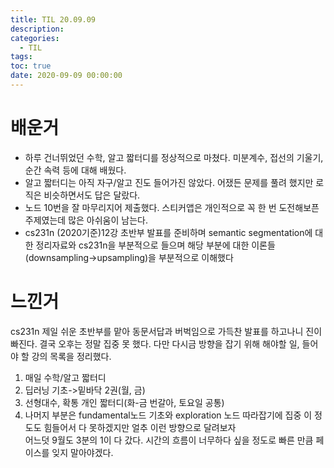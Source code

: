 ```yaml
---
title: TIL 20.09.09
description:
categories:
  - TIL
tags:
toc: true
date: 2020-09-09 00:00:00
---
```


# 배운거

- 하루 건너뛰었던 수학, 알고 짧터디를 정상적으로 마쳤다. 미분계수, 접선의 기울기, 순간 속력 등에 대해 배웠다.
- 알고 짧터디는 아직 자구/알고 진도 들어가진 않았다. 어쟀든 문제를 풀려 했지만 로직은 비슷하면서도 답은 달랐다.
- 노드 10번을 잘 마무리지어 제출했다. 스티커앱은 개인적으로 꼭 한 번 도전해보픈 주제였는데 많은 아쉬움이 남는다.
- cs231n (2020기준)12강 초반부 발표를 준비하며 semantic segmentation에 대한 정리자료와 cs231n을 부분적으로 들으며 해당 부분에 대한 이론들(downsampling→upsampling)을 부분적으로 이해했다

# 느낀거

cs231n 제일 쉬운 초반부를 맡아 동문서답과 버벅임으로 가득찬 발표를 하고나니 진이 빠진다. 결국 오후는 정말 집중 못 했다. 다만 다시금 방향을 잡기 위해 해야할 일, 들어야 할 강의 목록을 정리했다.

1. 매일 수학/알고 짧터디
2. 딥러닝 기초->밑바닥 2권(월, 금)
3. 선형대수, 확통 개인 짧터디(화-금 번갈아, 토요일 공통)
4. 나머지 부분은 fundamental노드 기초와 exploration 노드 따라잡기에 집중
   이 정도도 힘들어서 다 못하겠지만 얼추 이런 방향으로 달려보자  
   어느덧 9월도 3분의 1이 다 갔다. 시간의 흐름이 너무하다 싶을 정도로 빠른 만큼 페이스를 잊지 말아야겠다.
